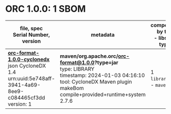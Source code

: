 ORC 1.0.0: 1 SBOM
=======

| file, spec<br>Serial Number, version| metadata | components<br>by type<br>- libs purl types |
| ----------------------------------- | -------- | ------------------------------------------ |
| **[orc-format-1.0.0-cyclonedx](maven/org.apache.orc/orc-format/1.0.0/orc-format-1.0.0-cyclonedx.json)**<br>json CycloneDX 1.4<br>urn:uuid:5e748aff-3941-4a69-8ee9-c084465cf3dd<br>version: 1 | **maven/org.apache.orc/orc-format@1.0.0?type=jar**<br>type: LIBRARY<br>timestamp: 2024-01-03 04:16:10<br>tool: CycloneDX Maven plugin makeBom compile+provided+runtime+system 2.7.6 | 1<br>`library`: 1 <br>- `maven`: 1  |
